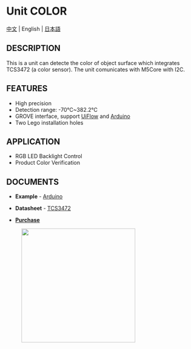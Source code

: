 # Unit COLOR

[中文](/zh_CN/product_documents/units/unit_color_sensor) | English | [日本語](ja/product_documents/units/unit_color_sensor)

## DESCRIPTION

This is a unit can detecte the color of object surface which integrates TCS3472 (a color sensor). The unit comunicates with M5Core with I2C.

## FEATURES

-  High precision
-  Detection range: -70℃~382.2℃
-  GROVE interface, support [UiFlow](http://flow.m5stack.com) and [Arduino](http://www.arduino.cc)
-  Two Lego installation holes

## APPLICATION

-  RGB LED Backlight Control
-  Product Color Verification

## DOCUMENTS

-  **Example** - [Arduino](https://github.com/m5stack/M5Stack/tree/master/examples/Unit/Color)

-  **Datasheet** - [TCS3472](https://pdf1.alldatasheet.com/datasheet-pdf/view/560511/AMSCO/TCS3472.html)

<!-- -  **[Schematic](en/file_to_display_null)** -->

-  **[Purchase](https://www.aliexpress.com/store/product/M5Stack-Official-Color-Unit-TCS34725-Color-Sensor-RGB-Color-Sensor-Development-Board-Module-GROVE-I2C-Compatible/3226069_32946957647.html?spm=a2g1x.12024536.productList_5885013.pic_5)**

<figure>
    <img src="assets/img/product_pics/units/M5GO_Unit_color_sensor.png" height="300" width="300">
</figure>
